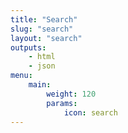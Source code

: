 ```yaml
---
title: "Search"
slug: "search"
layout: "search"
outputs:
    - html
    - json
menu:
    main:
        weight: 120
        params: 
            icon: search
---
```

